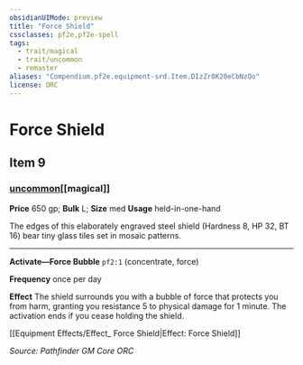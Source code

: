 ```yaml
---
obsidianUIMode: preview
title: "Force Shield"
cssclasses: pf2e,pf2e-spell
tags:
  - trait/magical
  - trait/uncommon
  - remaster
aliases: "Compendium.pf2e.equipment-srd.Item.DIzZr0K20eCbNzQo"
license: ORC
---
```

# Force Shield
## Item 9
### [uncommon](uncommon "Uncommon Rarity Trait")[[magical]]


**Price** 650 gp; 
**Bulk** L; **Size** med
**Usage** held-in-one-hand

The edges of this elaborately engraved steel shield (Hardness 8, HP 32, BT 16) bear tiny glass tiles set in mosaic patterns.

* * *

**Activate—Force Bubble** `pf2:1` (concentrate, force)

**Frequency** once per day

**Effect** The shield surrounds you with a bubble of force that protects you from harm, granting you resistance 5 to physical damage for 1 minute. The activation ends if you cease holding the shield.

[[Equipment Effects/Effect_ Force Shield|Effect: Force Shield]]

*Source: Pathfinder GM Core*
*ORC*